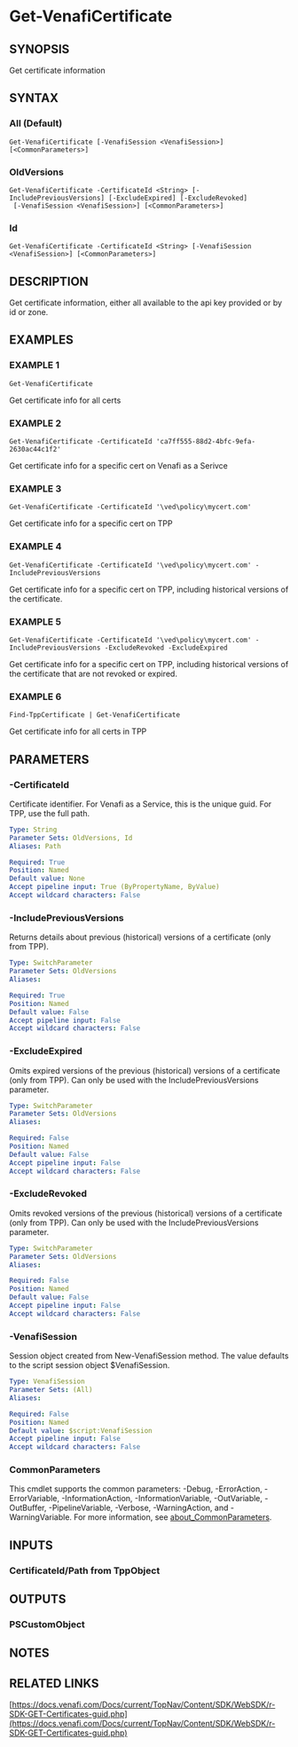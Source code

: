 # Get-VenafiCertificate

## SYNOPSIS
Get certificate information

## SYNTAX

### All (Default)
```
Get-VenafiCertificate [-VenafiSession <VenafiSession>] [<CommonParameters>]
```

### OldVersions
```
Get-VenafiCertificate -CertificateId <String> [-IncludePreviousVersions] [-ExcludeExpired] [-ExcludeRevoked]
 [-VenafiSession <VenafiSession>] [<CommonParameters>]
```

### Id
```
Get-VenafiCertificate -CertificateId <String> [-VenafiSession <VenafiSession>] [<CommonParameters>]
```

## DESCRIPTION
Get certificate information, either all available to the api key provided or by id or zone.

## EXAMPLES

### EXAMPLE 1
```
Get-VenafiCertificate
```

Get certificate info for all certs

### EXAMPLE 2
```
Get-VenafiCertificate -CertificateId 'ca7ff555-88d2-4bfc-9efa-2630ac44c1f2'
```

Get certificate info for a specific cert on Venafi as a Serivce

### EXAMPLE 3
```
Get-VenafiCertificate -CertificateId '\ved\policy\mycert.com'
```

Get certificate info for a specific cert on TPP

### EXAMPLE 4
```
Get-VenafiCertificate -CertificateId '\ved\policy\mycert.com' -IncludePreviousVersions
```

Get certificate info for a specific cert on TPP, including historical versions of the certificate.

### EXAMPLE 5
```
Get-VenafiCertificate -CertificateId '\ved\policy\mycert.com' -IncludePreviousVersions -ExcludeRevoked -ExcludeExpired
```

Get certificate info for a specific cert on TPP, including historical versions of the certificate that are not revoked or expired.

### EXAMPLE 6
```
Find-TppCertificate | Get-VenafiCertificate
```

Get certificate info for all certs in TPP

## PARAMETERS

### -CertificateId
Certificate identifier. 
For Venafi as a Service, this is the unique guid. 
For TPP, use the full path.

```yaml
Type: String
Parameter Sets: OldVersions, Id
Aliases: Path

Required: True
Position: Named
Default value: None
Accept pipeline input: True (ByPropertyName, ByValue)
Accept wildcard characters: False
```

### -IncludePreviousVersions
Returns details about previous (historical) versions of a certificate (only from TPP).

```yaml
Type: SwitchParameter
Parameter Sets: OldVersions
Aliases:

Required: True
Position: Named
Default value: False
Accept pipeline input: False
Accept wildcard characters: False
```

### -ExcludeExpired
Omits expired versions of the previous (historical) versions of a certificate (only from TPP).
Can only be used with the IncludePreviousVersions parameter.

```yaml
Type: SwitchParameter
Parameter Sets: OldVersions
Aliases:

Required: False
Position: Named
Default value: False
Accept pipeline input: False
Accept wildcard characters: False
```

### -ExcludeRevoked
Omits revoked versions of the previous (historical) versions of a certificate (only from TPP).
Can only be used with the IncludePreviousVersions parameter.

```yaml
Type: SwitchParameter
Parameter Sets: OldVersions
Aliases:

Required: False
Position: Named
Default value: False
Accept pipeline input: False
Accept wildcard characters: False
```

### -VenafiSession
Session object created from New-VenafiSession method. 
The value defaults to the script session object $VenafiSession.

```yaml
Type: VenafiSession
Parameter Sets: (All)
Aliases:

Required: False
Position: Named
Default value: $script:VenafiSession
Accept pipeline input: False
Accept wildcard characters: False
```

### CommonParameters
This cmdlet supports the common parameters: -Debug, -ErrorAction, -ErrorVariable, -InformationAction, -InformationVariable, -OutVariable, -OutBuffer, -PipelineVariable, -Verbose, -WarningAction, and -WarningVariable. For more information, see [about_CommonParameters](http://go.microsoft.com/fwlink/?LinkID=113216).

## INPUTS

### CertificateId/Path from TppObject
## OUTPUTS

### PSCustomObject
## NOTES

## RELATED LINKS

[https://docs.venafi.com/Docs/current/TopNav/Content/SDK/WebSDK/r-SDK-GET-Certificates-guid.php](https://docs.venafi.com/Docs/current/TopNav/Content/SDK/WebSDK/r-SDK-GET-Certificates-guid.php)

